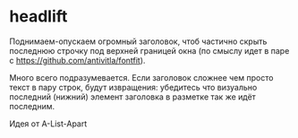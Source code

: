 # headlift
Поднимаем-опускаем огромный заголовок, чтоб частично скрыть последнюю строчку под верхней границей окна (по смыслу идет в паре с https://github.com/antivitla/fontfit).

Много всего подразумевается. Если заголовок сложнее чем просто текст в пару строк, будут извращения: убедитесь что визуально последний (нижний) элемент заголовка в разметке так же идёт последним.

Идея от A-List-Apart

